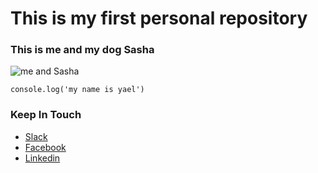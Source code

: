 # This is my first personal repository

### This is me and my dog Sasha
![me and Sasha](/images/sasha.jpg)

```
console.log('my name is yael')
```

### Keep In Touch
* [Slack](https://kickstart-dec15.slack.com/messages/general/team/yaela/)
* [Facebook](https://www.facebook.com/yaelPeledAvgil)
* [Linkedin](https://il.linkedin.com/in/yaelpeledavgil)
